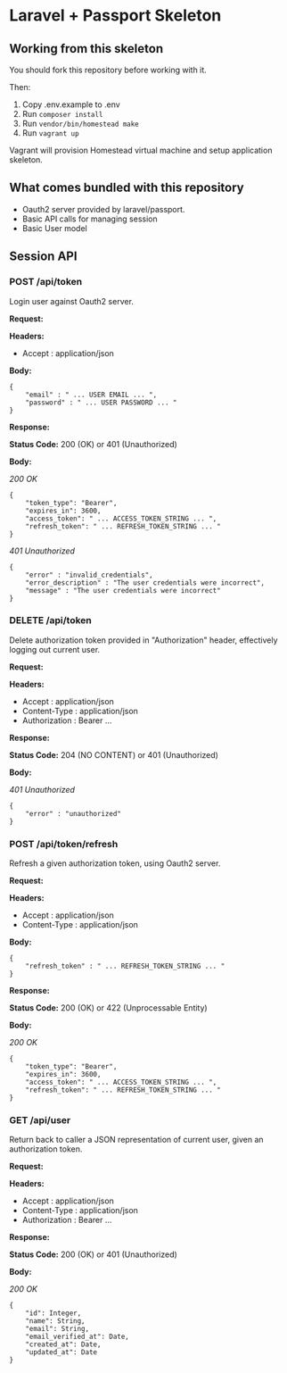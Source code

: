# Laravel + Passport Skeleton

## Working from this skeleton

You should fork this repository before working with it.


Then:

1. Copy .env.example to .env
2. Run ```composer install```
3. Run ```vendor/bin/homestead make```
4. Run ```vagrant up```


Vagrant will provision Homestead virtual machine and setup application skeleton.

## What comes bundled with this repository

* Oauth2 server provided by laravel/passport.
* Basic API calls for managing session
* Basic User model

## Session API

### POST /api/token

Login user against Oauth2 server.

__Request:__

__Headers:__

* Accept : application/json

__Body:__
```
{
    "email" : " ... USER EMAIL ... ",
    "password" : " ... USER PASSWORD ... "
}
```

__Response:__

__Status Code:__ 200 (OK) or 401 (Unauthorized)

__Body:__

*200 OK*

```
{
    "token_type": "Bearer",
    "expires_in": 3600,
    "access_token": " ... ACCESS_TOKEN_STRING ... ",
    "refresh_token": " ... REFRESH_TOKEN_STRING ... "
}
```

*401 Unauthorized*

```
{
    "error" : "invalid_credentials",
    "error_description" : "The user credentials were incorrect",
    "message" : "The user credentials were incorrect"
}
```

### DELETE /api/token

Delete authorization token provided in "Authorization" header, effectively logging out current user.

__Request:__

__Headers:__

* Accept : application/json
* Content-Type : application/json
* Authorization : Bearer ...

__Response:__

__Status Code:__ 204 (NO CONTENT) or 401 (Unauthorized)

__Body:__

*401 Unauthorized*

```
{
    "error" : "unauthorized"
}
```

### POST /api/token/refresh

Refresh a given authorization token, using Oauth2 server.

__Request:__

__Headers:__

* Accept : application/json
* Content-Type : application/json

__Body:__

```
{
    "refresh_token" : " ... REFRESH_TOKEN_STRING ... "
}
```

__Response:__

__Status Code:__ 200 (OK) or 422 (Unprocessable Entity)

__Body:__

*200 OK*

```
{
    "token_type": "Bearer",
    "expires_in": 3600,
    "access_token": " ... ACCESS_TOKEN_STRING ... ",
    "refresh_token": " ... REFRESH_TOKEN_STRING ... "
}
```

### GET /api/user

Return back to caller a JSON representation of current user, given an authorization token.

__Request:__

__Headers:__

* Accept : application/json
* Content-Type : application/json
* Authorization : Bearer ...

__Response:__

__Status Code:__ 200 (OK) or 401 (Unauthorized)

__Body:__

*200 OK*

```
{
    "id": Integer,
    "name": String,
    "email": String,
    "email_verified_at": Date,
    "created_at": Date,
    "updated_at": Date
}
```
